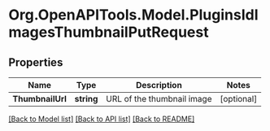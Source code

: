 # Org.OpenAPITools.Model.PluginsIdImagesThumbnailPutRequest

## Properties

Name | Type | Description | Notes
------------ | ------------- | ------------- | -------------
**ThumbnailUrl** | **string** | URL of the thumbnail image | [optional] 

[[Back to Model list]](../README.md#documentation-for-models) [[Back to API list]](../README.md#documentation-for-api-endpoints) [[Back to README]](../README.md)

